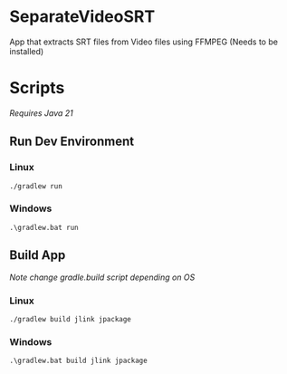 # SeparateVideoSRT
App that extracts SRT files from Video files using FFMPEG (Needs to be installed)

# Scripts

*Requires Java 21*

## Run Dev Environment
### Linux 
`./gradlew run`
### Windows
`.\gradlew.bat run`

## Build App
*Note change gradle.build script depending on OS*
### Linux 
`./gradlew build jlink jpackage`
### Windows
`.\gradlew.bat build jlink jpackage`

